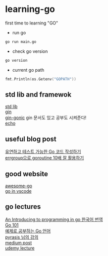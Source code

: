# learning-go

first time to learning "GO" 

- run go  
```bash
go run main.go
```
- check go version
```bash
go version
```
- current go path
```go
fmt.Println(os.Getenv("GOPATH"))
```

## std lib and framewok

[std lib](https://golang.org/pkg/)  
[gin](https://github.com/gin-gonic/gin)  
[gin-gonic](https://gin-gonic.com/) gin 문서도 있고 공부도 시켜준다!  
[echo](https://github.com/labstack/echo)  

## useful blog post  

[유연하고 테스트 가능한 Go 코드 작성하기](https://medium.com/daangn/how-to-write-a-testable-golang-code-4c0e67612bb8)  
[errgroup으로 goroutine 10배 잘 활용하기](https://devjin-blog.com/golang-errgroup-goroutine/)  
## good website  

[awesome-go](https://awesome-go.com/#web-frameworks)  
[go in vscode](https://code.visualstudio.com/docs/languages/go)  

## go lectures

[An Introducing to programming in go 한국어 번역](http://codingnuri.com/golang-book/)  
[Go 101](https://go101.org/article/101.html)  
[예제로 공부하는 Go 언어](https://joinc.co.kr/w/GoLang/example/)  
[pyrasis 님의 강의](http://pyrasis.com/private/2015/06/01/publish-go-for-the-really-impatient-book)  
[medium post](medium.com/qvault/learn-go-fast-best-courses-and-resources-3a42e70476c3)  
[udemy lecture](www.udemy.com/course/go-programming-language/)  